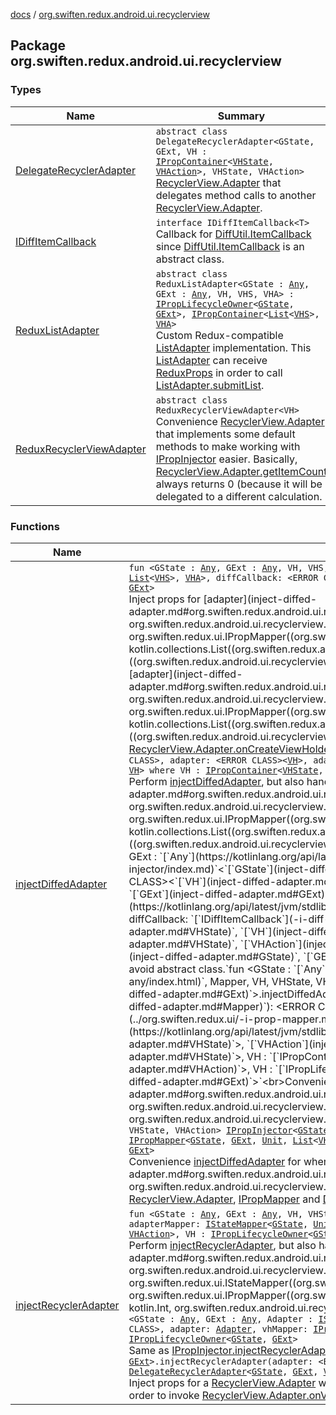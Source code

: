 [docs](../index.md) / [org.swiften.redux.android.ui.recyclerview](./index.md)

## Package org.swiften.redux.android.ui.recyclerview

### Types

| Name | Summary |
|---|---|
| [DelegateRecyclerAdapter](-delegate-recycler-adapter/index.md) | `abstract class DelegateRecyclerAdapter<GState, GExt, VH : `[`IPropContainer`](../org.swiften.redux.ui/-i-prop-container/index.md)`<`[`VHState`](-delegate-recycler-adapter/index.md#VHState)`, `[`VHAction`](-delegate-recycler-adapter/index.md#VHAction)`>, VHState, VHAction>`<br>[RecyclerView.Adapter](#) that delegates method calls to another [RecyclerView.Adapter](#). |
| [IDiffItemCallback](-i-diff-item-callback/index.md) | `interface IDiffItemCallback<T>`<br>Callback for [DiffUtil.ItemCallback](#) since [DiffUtil.ItemCallback](#) is an abstract class. |
| [ReduxListAdapter](-redux-list-adapter/index.md) | `abstract class ReduxListAdapter<GState : `[`Any`](https://kotlinlang.org/api/latest/jvm/stdlib/kotlin/-any/index.html)`, GExt : `[`Any`](https://kotlinlang.org/api/latest/jvm/stdlib/kotlin/-any/index.html)`, VH, VHS, VHA> : `[`IPropLifecycleOwner`](../org.swiften.redux.ui/-i-prop-lifecycle-owner/index.md)`<`[`GState`](-redux-list-adapter/index.md#GState)`, `[`GExt`](-redux-list-adapter/index.md#GExt)`>, `[`IPropContainer`](../org.swiften.redux.ui/-i-prop-container/index.md)`<`[`List`](https://kotlinlang.org/api/latest/jvm/stdlib/kotlin.collections/-list/index.html)`<`[`VHS`](-redux-list-adapter/index.md#VHS)`>, `[`VHA`](-redux-list-adapter/index.md#VHA)`>`<br>Custom Redux-compatible [ListAdapter](#) implementation. This [ListAdapter](#) can receive [ReduxProps](../org.swiften.redux.ui/-redux-props/index.md) in order to call [ListAdapter.submitList](#). |
| [ReduxRecyclerViewAdapter](-redux-recycler-view-adapter/index.md) | `abstract class ReduxRecyclerViewAdapter<VH>`<br>Convenience [RecyclerView.Adapter](#) that implements some default methods to make working with [IPropInjector](../org.swiften.redux.ui/-i-prop-injector/index.md) easier. Basically, [RecyclerView.Adapter.getItemCount](#) always returns 0 (because it will be delegated to a different calculation. |

### Functions

| Name | Summary |
|---|---|
| [injectDiffedAdapter](inject-diffed-adapter.md) | `fun <GState : `[`Any`](https://kotlinlang.org/api/latest/jvm/stdlib/kotlin/-any/index.html)`, GExt : `[`Any`](https://kotlinlang.org/api/latest/jvm/stdlib/kotlin/-any/index.html)`, VH, VHS, VHA> `[`IPropInjector`](../org.swiften.redux.ui/-i-prop-injector/index.md)`<`[`GState`](inject-diffed-adapter.md#GState)`, `[`GExt`](inject-diffed-adapter.md#GExt)`>.injectDiffedAdapter(adapter: <ERROR CLASS><`[`VH`](inject-diffed-adapter.md#VH)`>, adapterMapper: `[`IPropMapper`](../org.swiften.redux.ui/-i-prop-mapper.md)`<`[`GState`](inject-diffed-adapter.md#GState)`, `[`GExt`](inject-diffed-adapter.md#GExt)`, `[`Unit`](https://kotlinlang.org/api/latest/jvm/stdlib/kotlin/-unit/index.html)`, `[`List`](https://kotlinlang.org/api/latest/jvm/stdlib/kotlin.collections/-list/index.html)`<`[`VHS`](inject-diffed-adapter.md#VHS)`>, `[`VHA`](inject-diffed-adapter.md#VHA)`>, diffCallback: <ERROR CLASS><`[`VHS`](inject-diffed-adapter.md#VHS)`>): `[`ReduxListAdapter`](-redux-list-adapter/index.md)`<`[`GState`](inject-diffed-adapter.md#GState)`, `[`GExt`](inject-diffed-adapter.md#GExt)`, `[`VH`](inject-diffed-adapter.md#VH)`, `[`VHS`](inject-diffed-adapter.md#VHS)`, `[`VHA`](inject-diffed-adapter.md#VHA)`> where VH : `[`IPropContainer`](../org.swiften.redux.ui/-i-prop-container/index.md)`<`[`VHS`](inject-diffed-adapter.md#VHS)`, `[`VHA`](inject-diffed-adapter.md#VHA)`>, VH : `[`IPropLifecycleOwner`](../org.swiften.redux.ui/-i-prop-lifecycle-owner/index.md)`<`[`GState`](inject-diffed-adapter.md#GState)`, `[`GExt`](inject-diffed-adapter.md#GExt)`>`<br>Inject props for [adapter](inject-diffed-adapter.md#org.swiften.redux.android.ui.recyclerview$injectDiffedAdapter(org.swiften.redux.ui.IPropInjector((org.swiften.redux.android.ui.recyclerview.injectDiffedAdapter.GState, org.swiften.redux.android.ui.recyclerview.injectDiffedAdapter.GExt)), ((org.swiften.redux.android.ui.recyclerview.injectDiffedAdapter.VH)), org.swiften.redux.ui.IPropMapper((org.swiften.redux.android.ui.recyclerview.injectDiffedAdapter.GState, org.swiften.redux.android.ui.recyclerview.injectDiffedAdapter.GExt, kotlin.Unit, kotlin.collections.List((org.swiften.redux.android.ui.recyclerview.injectDiffedAdapter.VHS)), org.swiften.redux.android.ui.recyclerview.injectDiffedAdapter.VHA)), ((org.swiften.redux.android.ui.recyclerview.injectDiffedAdapter.VHS)))/adapter) with a compatible [VH](inject-diffed-adapter.md#VH) by wrapping it in a [ListAdapter](#). Note that [adapter](inject-diffed-adapter.md#org.swiften.redux.android.ui.recyclerview$injectDiffedAdapter(org.swiften.redux.ui.IPropInjector((org.swiften.redux.android.ui.recyclerview.injectDiffedAdapter.GState, org.swiften.redux.android.ui.recyclerview.injectDiffedAdapter.GExt)), ((org.swiften.redux.android.ui.recyclerview.injectDiffedAdapter.VH)), org.swiften.redux.ui.IPropMapper((org.swiften.redux.android.ui.recyclerview.injectDiffedAdapter.GState, org.swiften.redux.android.ui.recyclerview.injectDiffedAdapter.GExt, kotlin.Unit, kotlin.collections.List((org.swiften.redux.android.ui.recyclerview.injectDiffedAdapter.VHS)), org.swiften.redux.android.ui.recyclerview.injectDiffedAdapter.VHA)), ((org.swiften.redux.android.ui.recyclerview.injectDiffedAdapter.VHS)))/adapter) does not have to be a [ListAdapter](#) - it can be any [RecyclerView.Adapter](#) as long as it implements [RecyclerView.Adapter.onCreateViewHolder](#).`fun <GState : `[`Any`](https://kotlinlang.org/api/latest/jvm/stdlib/kotlin/-any/index.html)`, GExt : `[`Any`](https://kotlinlang.org/api/latest/jvm/stdlib/kotlin/-any/index.html)`, VH, VHState, VHAction> `[`IPropInjector`](../org.swiften.redux.ui/-i-prop-injector/index.md)`<`[`GState`](inject-diffed-adapter.md#GState)`, `[`GExt`](inject-diffed-adapter.md#GExt)`>.injectDiffedAdapter(lifecycleOwner: <ERROR CLASS>, adapter: <ERROR CLASS><`[`VH`](inject-diffed-adapter.md#VH)`>, adapterMapper: `[`IPropMapper`](../org.swiften.redux.ui/-i-prop-mapper.md)`<`[`GState`](inject-diffed-adapter.md#GState)`, `[`GExt`](inject-diffed-adapter.md#GExt)`, `[`Unit`](https://kotlinlang.org/api/latest/jvm/stdlib/kotlin/-unit/index.html)`, `[`List`](https://kotlinlang.org/api/latest/jvm/stdlib/kotlin.collections/-list/index.html)`<`[`VHState`](inject-diffed-adapter.md#VHState)`>, `[`VHAction`](inject-diffed-adapter.md#VHAction)`>, diffCallback: <ERROR CLASS><`[`VHState`](inject-diffed-adapter.md#VHState)`>): <ERROR CLASS><`[`VHState`](inject-diffed-adapter.md#VHState)`, `[`VH`](inject-diffed-adapter.md#VH)`> where VH : `[`IPropContainer`](../org.swiften.redux.ui/-i-prop-container/index.md)`<`[`VHState`](inject-diffed-adapter.md#VHState)`, `[`VHAction`](inject-diffed-adapter.md#VHAction)`>, VH : `[`IPropLifecycleOwner`](../org.swiften.redux.ui/-i-prop-lifecycle-owner/index.md)`<`[`GState`](inject-diffed-adapter.md#GState)`, `[`GExt`](inject-diffed-adapter.md#GExt)`>`<br>Perform [injectDiffedAdapter](inject-diffed-adapter.md), but also handle lifecycle with [lifecycleOwner](inject-diffed-adapter.md#org.swiften.redux.android.ui.recyclerview$injectDiffedAdapter(org.swiften.redux.ui.IPropInjector((org.swiften.redux.android.ui.recyclerview.injectDiffedAdapter.GState, org.swiften.redux.android.ui.recyclerview.injectDiffedAdapter.GExt)), , ((org.swiften.redux.android.ui.recyclerview.injectDiffedAdapter.VH)), org.swiften.redux.ui.IPropMapper((org.swiften.redux.android.ui.recyclerview.injectDiffedAdapter.GState, org.swiften.redux.android.ui.recyclerview.injectDiffedAdapter.GExt, kotlin.Unit, kotlin.collections.List((org.swiften.redux.android.ui.recyclerview.injectDiffedAdapter.VHState)), org.swiften.redux.android.ui.recyclerview.injectDiffedAdapter.VHAction)), ((org.swiften.redux.android.ui.recyclerview.injectDiffedAdapter.VHState)))/lifecycleOwner).`fun <GState : `[`Any`](https://kotlinlang.org/api/latest/jvm/stdlib/kotlin/-any/index.html)`, GExt : `[`Any`](https://kotlinlang.org/api/latest/jvm/stdlib/kotlin/-any/index.html)`, VH, VHState, VHAction> `[`IPropInjector`](../org.swiften.redux.ui/-i-prop-injector/index.md)`<`[`GState`](inject-diffed-adapter.md#GState)`, `[`GExt`](inject-diffed-adapter.md#GExt)`>.injectDiffedAdapter(lifecycleOwner: <ERROR CLASS>, adapter: <ERROR CLASS><`[`VH`](inject-diffed-adapter.md#VH)`>, adapterMapper: `[`IPropMapper`](../org.swiften.redux.ui/-i-prop-mapper.md)`<`[`GState`](inject-diffed-adapter.md#GState)`, `[`GExt`](inject-diffed-adapter.md#GExt)`, `[`Unit`](https://kotlinlang.org/api/latest/jvm/stdlib/kotlin/-unit/index.html)`, `[`List`](https://kotlinlang.org/api/latest/jvm/stdlib/kotlin.collections/-list/index.html)`<`[`VHState`](inject-diffed-adapter.md#VHState)`>, `[`VHAction`](inject-diffed-adapter.md#VHAction)`>, diffCallback: `[`IDiffItemCallback`](-i-diff-item-callback/index.md)`<`[`VHState`](inject-diffed-adapter.md#VHState)`>): <ERROR CLASS><`[`VHState`](inject-diffed-adapter.md#VHState)`, `[`VH`](inject-diffed-adapter.md#VH)`> where VH : `[`IPropContainer`](../org.swiften.redux.ui/-i-prop-container/index.md)`<`[`VHState`](inject-diffed-adapter.md#VHState)`, `[`VHAction`](inject-diffed-adapter.md#VHAction)`>, VH : `[`IPropLifecycleOwner`](../org.swiften.redux.ui/-i-prop-lifecycle-owner/index.md)`<`[`GState`](inject-diffed-adapter.md#GState)`, `[`GExt`](inject-diffed-adapter.md#GExt)`>`<br>Instead of [DiffUtil.ItemCallback](#), use [IDiffItemCallback](-i-diff-item-callback/index.md) to avoid abstract class.`fun <GState : `[`Any`](https://kotlinlang.org/api/latest/jvm/stdlib/kotlin/-any/index.html)`, GExt : `[`Any`](https://kotlinlang.org/api/latest/jvm/stdlib/kotlin/-any/index.html)`, Mapper, VH, VHState, VHAction> `[`IPropInjector`](../org.swiften.redux.ui/-i-prop-injector/index.md)`<`[`GState`](inject-diffed-adapter.md#GState)`, `[`GExt`](inject-diffed-adapter.md#GExt)`>.injectDiffedAdapter(lifecycleOwner: <ERROR CLASS>, adapter: <ERROR CLASS><`[`VH`](inject-diffed-adapter.md#VH)`>, mapper: `[`Mapper`](inject-diffed-adapter.md#Mapper)`): <ERROR CLASS><`[`VHState`](inject-diffed-adapter.md#VHState)`, `[`VH`](inject-diffed-adapter.md#VH)`> where Mapper : `[`IPropMapper`](../org.swiften.redux.ui/-i-prop-mapper.md)`<`[`GState`](inject-diffed-adapter.md#GState)`, `[`GExt`](inject-diffed-adapter.md#GExt)`, `[`Unit`](https://kotlinlang.org/api/latest/jvm/stdlib/kotlin/-unit/index.html)`, `[`List`](https://kotlinlang.org/api/latest/jvm/stdlib/kotlin.collections/-list/index.html)`<`[`VHState`](inject-diffed-adapter.md#VHState)`>, `[`VHAction`](inject-diffed-adapter.md#VHAction)`>, Mapper : `[`IDiffItemCallback`](-i-diff-item-callback/index.md)`<`[`VHState`](inject-diffed-adapter.md#VHState)`>, VH : `[`IPropContainer`](../org.swiften.redux.ui/-i-prop-container/index.md)`<`[`VHState`](inject-diffed-adapter.md#VHState)`, `[`VHAction`](inject-diffed-adapter.md#VHAction)`>, VH : `[`IPropLifecycleOwner`](../org.swiften.redux.ui/-i-prop-lifecycle-owner/index.md)`<`[`GState`](inject-diffed-adapter.md#GState)`, `[`GExt`](inject-diffed-adapter.md#GExt)`>`<br>Convenience [injectDiffedAdapter](inject-diffed-adapter.md) for when [mapper](inject-diffed-adapter.md#org.swiften.redux.android.ui.recyclerview$injectDiffedAdapter(org.swiften.redux.ui.IPropInjector((org.swiften.redux.android.ui.recyclerview.injectDiffedAdapter.GState, org.swiften.redux.android.ui.recyclerview.injectDiffedAdapter.GExt)), , ((org.swiften.redux.android.ui.recyclerview.injectDiffedAdapter.VH)), org.swiften.redux.android.ui.recyclerview.injectDiffedAdapter.Mapper)/mapper) implements both [IPropMapper](../org.swiften.redux.ui/-i-prop-mapper.md) and [DiffUtil.ItemCallback](#).`fun <GState : `[`Any`](https://kotlinlang.org/api/latest/jvm/stdlib/kotlin/-any/index.html)`, GExt : `[`Any`](https://kotlinlang.org/api/latest/jvm/stdlib/kotlin/-any/index.html)`, Adapter, VH, VHState, VHAction> `[`IPropInjector`](../org.swiften.redux.ui/-i-prop-injector/index.md)`<`[`GState`](inject-diffed-adapter.md#GState)`, `[`GExt`](inject-diffed-adapter.md#GExt)`>.injectDiffedAdapter(lifecycleOwner: <ERROR CLASS>, adapter: `[`Adapter`](inject-diffed-adapter.md#Adapter)`): <ERROR CLASS><`[`VHState`](inject-diffed-adapter.md#VHState)`, `[`VH`](inject-diffed-adapter.md#VH)`> where Adapter : `[`IPropMapper`](../org.swiften.redux.ui/-i-prop-mapper.md)`<`[`GState`](inject-diffed-adapter.md#GState)`, `[`GExt`](inject-diffed-adapter.md#GExt)`, `[`Unit`](https://kotlinlang.org/api/latest/jvm/stdlib/kotlin/-unit/index.html)`, `[`List`](https://kotlinlang.org/api/latest/jvm/stdlib/kotlin.collections/-list/index.html)`<`[`VHState`](inject-diffed-adapter.md#VHState)`>, `[`VHAction`](inject-diffed-adapter.md#VHAction)`>, Adapter : `[`IDiffItemCallback`](-i-diff-item-callback/index.md)`<`[`VHState`](inject-diffed-adapter.md#VHState)`>, VH : `[`IPropContainer`](../org.swiften.redux.ui/-i-prop-container/index.md)`<`[`VHState`](inject-diffed-adapter.md#VHState)`, `[`VHAction`](inject-diffed-adapter.md#VHAction)`>, VH : `[`IPropLifecycleOwner`](../org.swiften.redux.ui/-i-prop-lifecycle-owner/index.md)`<`[`GState`](inject-diffed-adapter.md#GState)`, `[`GExt`](inject-diffed-adapter.md#GExt)`>`<br>Convenience [injectDiffedAdapter](inject-diffed-adapter.md) for when [adapter](inject-diffed-adapter.md#org.swiften.redux.android.ui.recyclerview$injectDiffedAdapter(org.swiften.redux.ui.IPropInjector((org.swiften.redux.android.ui.recyclerview.injectDiffedAdapter.GState, org.swiften.redux.android.ui.recyclerview.injectDiffedAdapter.GExt)), , org.swiften.redux.android.ui.recyclerview.injectDiffedAdapter.Adapter)/adapter) implements both [RecyclerView.Adapter](#), [IPropMapper](../org.swiften.redux.ui/-i-prop-mapper.md) and [DiffUtil.ItemCallback](#). |
| [injectRecyclerAdapter](inject-recycler-adapter.md) | `fun <GState : `[`Any`](https://kotlinlang.org/api/latest/jvm/stdlib/kotlin/-any/index.html)`, GExt : `[`Any`](https://kotlinlang.org/api/latest/jvm/stdlib/kotlin/-any/index.html)`, VH, VHState, VHAction> `[`IPropInjector`](../org.swiften.redux.ui/-i-prop-injector/index.md)`<`[`GState`](inject-recycler-adapter.md#GState)`, `[`GExt`](inject-recycler-adapter.md#GExt)`>.injectRecyclerAdapter(lifecycleOwner: <ERROR CLASS>, adapter: <ERROR CLASS><`[`VH`](inject-recycler-adapter.md#VH)`>, adapterMapper: `[`IStateMapper`](../org.swiften.redux.ui/-i-state-mapper/index.md)`<`[`GState`](inject-recycler-adapter.md#GState)`, `[`Unit`](https://kotlinlang.org/api/latest/jvm/stdlib/kotlin/-unit/index.html)`, `[`Int`](https://kotlinlang.org/api/latest/jvm/stdlib/kotlin/-int/index.html)`>, vhMapper: `[`IPropMapper`](../org.swiften.redux.ui/-i-prop-mapper.md)`<`[`GState`](inject-recycler-adapter.md#GState)`, `[`GExt`](inject-recycler-adapter.md#GExt)`, `[`Int`](https://kotlinlang.org/api/latest/jvm/stdlib/kotlin/-int/index.html)`, `[`VHState`](inject-recycler-adapter.md#VHState)`, `[`VHAction`](inject-recycler-adapter.md#VHAction)`>): <ERROR CLASS><`[`VH`](inject-recycler-adapter.md#VH)`> where VH : `[`IPropContainer`](../org.swiften.redux.ui/-i-prop-container/index.md)`<`[`VHState`](inject-recycler-adapter.md#VHState)`, `[`VHAction`](inject-recycler-adapter.md#VHAction)`>, VH : `[`IPropLifecycleOwner`](../org.swiften.redux.ui/-i-prop-lifecycle-owner/index.md)`<`[`GState`](inject-recycler-adapter.md#GState)`, `[`GExt`](inject-recycler-adapter.md#GExt)`>`<br>Perform [injectRecyclerAdapter](inject-recycler-adapter.md), but also handle lifecycle with [lifecycleOwner](inject-recycler-adapter.md#org.swiften.redux.android.ui.recyclerview$injectRecyclerAdapter(org.swiften.redux.ui.IPropInjector((org.swiften.redux.android.ui.recyclerview.injectRecyclerAdapter.GState, org.swiften.redux.android.ui.recyclerview.injectRecyclerAdapter.GExt)), , ((org.swiften.redux.android.ui.recyclerview.injectRecyclerAdapter.VH)), org.swiften.redux.ui.IStateMapper((org.swiften.redux.android.ui.recyclerview.injectRecyclerAdapter.GState, kotlin.Unit, kotlin.Int)), org.swiften.redux.ui.IPropMapper((org.swiften.redux.android.ui.recyclerview.injectRecyclerAdapter.GState, org.swiften.redux.android.ui.recyclerview.injectRecyclerAdapter.GExt, kotlin.Int, org.swiften.redux.android.ui.recyclerview.injectRecyclerAdapter.VHState, org.swiften.redux.android.ui.recyclerview.injectRecyclerAdapter.VHAction)))/lifecycleOwner).`fun <GState : `[`Any`](https://kotlinlang.org/api/latest/jvm/stdlib/kotlin/-any/index.html)`, GExt : `[`Any`](https://kotlinlang.org/api/latest/jvm/stdlib/kotlin/-any/index.html)`, Adapter : `[`IStateMapper`](../org.swiften.redux.ui/-i-state-mapper/index.md)`<`[`GState`](inject-recycler-adapter.md#GState)`, `[`Unit`](https://kotlinlang.org/api/latest/jvm/stdlib/kotlin/-unit/index.html)`, `[`Int`](https://kotlinlang.org/api/latest/jvm/stdlib/kotlin/-int/index.html)`>, VH, VHState, VHAction> `[`IPropInjector`](../org.swiften.redux.ui/-i-prop-injector/index.md)`<`[`GState`](inject-recycler-adapter.md#GState)`, `[`GExt`](inject-recycler-adapter.md#GExt)`>.injectRecyclerAdapter(lifecycleOwner: <ERROR CLASS>, adapter: `[`Adapter`](inject-recycler-adapter.md#Adapter)`, vhMapper: `[`IPropMapper`](../org.swiften.redux.ui/-i-prop-mapper.md)`<`[`GState`](inject-recycler-adapter.md#GState)`, `[`GExt`](inject-recycler-adapter.md#GExt)`, `[`Int`](https://kotlinlang.org/api/latest/jvm/stdlib/kotlin/-int/index.html)`, `[`VHState`](inject-recycler-adapter.md#VHState)`, `[`VHAction`](inject-recycler-adapter.md#VHAction)`>): <ERROR CLASS><`[`VH`](inject-recycler-adapter.md#VH)`> where VH : `[`IPropContainer`](../org.swiften.redux.ui/-i-prop-container/index.md)`<`[`VHState`](inject-recycler-adapter.md#VHState)`, `[`VHAction`](inject-recycler-adapter.md#VHAction)`>, VH : `[`IPropLifecycleOwner`](../org.swiften.redux.ui/-i-prop-lifecycle-owner/index.md)`<`[`GState`](inject-recycler-adapter.md#GState)`, `[`GExt`](inject-recycler-adapter.md#GExt)`>`<br>Same as [IPropInjector.injectRecyclerAdapter](inject-recycler-adapter.md) but [Adapter](inject-recycler-adapter.md#Adapter) also implements [IStateMapper](../org.swiften.redux.ui/-i-state-mapper/index.md).`fun <GState : `[`Any`](https://kotlinlang.org/api/latest/jvm/stdlib/kotlin/-any/index.html)`, GExt : `[`Any`](https://kotlinlang.org/api/latest/jvm/stdlib/kotlin/-any/index.html)`, VH, VHState, VHAction> `[`IPropInjector`](../org.swiften.redux.ui/-i-prop-injector/index.md)`<`[`GState`](inject-recycler-adapter.md#GState)`, `[`GExt`](inject-recycler-adapter.md#GExt)`>.injectRecyclerAdapter(adapter: <ERROR CLASS><`[`VH`](inject-recycler-adapter.md#VH)`>, adapterMapper: `[`IStateMapper`](../org.swiften.redux.ui/-i-state-mapper/index.md)`<`[`GState`](inject-recycler-adapter.md#GState)`, `[`Unit`](https://kotlinlang.org/api/latest/jvm/stdlib/kotlin/-unit/index.html)`, `[`Int`](https://kotlinlang.org/api/latest/jvm/stdlib/kotlin/-int/index.html)`>, vhMapper: `[`IPropMapper`](../org.swiften.redux.ui/-i-prop-mapper.md)`<`[`GState`](inject-recycler-adapter.md#GState)`, `[`GExt`](inject-recycler-adapter.md#GExt)`, `[`Int`](https://kotlinlang.org/api/latest/jvm/stdlib/kotlin/-int/index.html)`, `[`VHState`](inject-recycler-adapter.md#VHState)`, `[`VHAction`](inject-recycler-adapter.md#VHAction)`>): `[`DelegateRecyclerAdapter`](-delegate-recycler-adapter/index.md)`<`[`GState`](inject-recycler-adapter.md#GState)`, `[`GExt`](inject-recycler-adapter.md#GExt)`, `[`VH`](inject-recycler-adapter.md#VH)`, `[`VHState`](inject-recycler-adapter.md#VHState)`, `[`VHAction`](inject-recycler-adapter.md#VHAction)`> where VH : `[`IPropContainer`](../org.swiften.redux.ui/-i-prop-container/index.md)`<`[`VHState`](inject-recycler-adapter.md#VHState)`, `[`VHAction`](inject-recycler-adapter.md#VHAction)`>, VH : `[`IPropLifecycleOwner`](../org.swiften.redux.ui/-i-prop-lifecycle-owner/index.md)`<`[`GState`](inject-recycler-adapter.md#GState)`, `[`GExt`](inject-recycler-adapter.md#GExt)`>`<br>Inject props for a [RecyclerView.Adapter](#) with a compatible [VH](inject-recycler-adapter.md#VH). Note that this does not support lifecycle handling, so we will need to manually set null via [RecyclerView.setAdapter](#) in order to invoke [RecyclerView.Adapter.onViewRecycled](#), e.g. on orientation change. |
